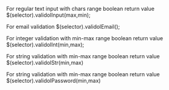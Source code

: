  
For regular text input with chars range boolean return value
$(selector).validolInput(max,min);

For email validation
$(selector).validolEmail();

For integer validation  with min-max  range boolean return value
$(selector).validolInt(min,max);

For string validation with min-max range boolean return value
$(selector).validolStr(min,max)

For string validation with min-max range boolean return value
$(selector).validolPassword(min,max)



